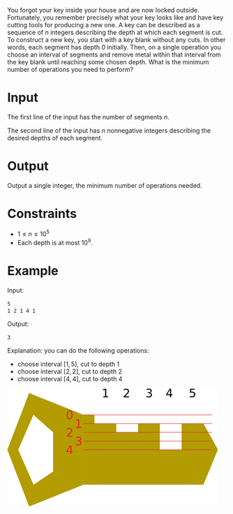 You forgot your key inside your house and are now locked outside. Fortunately, you remember precisely what your key looks like and have key cutting tools for producing a new one. A key can be described as a sequence of $n$ integers describing the depth at which each segment is cut. To construct a new key, you start with a key blank without any cuts. In other words, each segment has depth $0$ initially. Then, on a single operation you choose an interval of segments and remove metal within that interval from the key blank until reaching some chosen depth. What is the minimum number of operations you need to perform?

# Input

The first line of the input has the number of segments $n$.

The second line of the input has $n$ nonnegative integers describing the desired depths of each segment.

# Output

Output a single integer, the minimum number of operations needed.

# Constraints

- $1 \le n \le 10^5$
- Each depth is at most $10^9$.

# Example

Input:
```
5
1 2 1 4 1
```

Output:
```
3
```

Explanation: you can do the following operations:

- choose interval $[1,5]$, cut to depth $1$
- choose interval $[2,2]$, cut to depth $2$
- choose interval $[4,4]$, cut to depth $4$

![Visualization of the example input](files/key.png)
